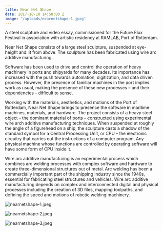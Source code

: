 ```yaml
---
title: Near Net Shape
date: 2017-10-10 14:58:00 Z
image: "/uploads/nearnetshape-1.jpeg"
---
```


A steel sculpture and video essay, commissioned for the Future Flux Festival in association with artistic residency at RAMLAB, Port of Rotterdam.

Near Net Shape consists of a large steel sculpture, suspended at eye-height and lit from above. The sculpture has been fabricated using wire arc additive manufacturing.
 
Software has been used to drive and control the operation of heavy machinery in ports and shipyards for many decades. Its importance has increased with the push towards automation, digitization, and data driven process. However, the presence of familiar machines in the port implies work as usual, making the presence of these new processes – and their dependencies – difficult to sense.
 
Working with the materials, aesthetics, and motions of the Port of Rotterdam, Near Net Shape brings to presence the software in maritime machines, materials, and hardware. The project consists of a heavy steel object ­– the dominant material of ports – constructed using experimental wire arch additive manufacturing techniques. When suspended at roughly the angle of a figurehead on a ship, the sculpture casts a shadow of the standard symbol for a Central Processing Unit, or CPU – the electronic circuitry that carries out the instructions of a computer program. Any physical machine whose functions are controlled by operating software will have some form of CPU inside it.
 
Wire arc additive manufacturing is an experimental process which combines arc welding processes with complex software and hardware to create three-dimensional structures out of metal. Arc welding has been a commercially important part of the shipping industry since the 1940s, essential for fabricating steel structures and vehicles. Wire arc additive manufacturing depends on complex and interconnected digital and physical processes including the creation of 3D files, mapping toolpaths, and defining the speed and motions of robotic welding machinery.

![nearnetshape-1.jpeg](/uploads/nearnetshape-1.jpeg)

![nearnetshape-2.jpeg](/uploads/nearnetshape-2.jpeg)

![nearnetshape-3.jpeg](/uploads/nearnetshape-3.jpeg)